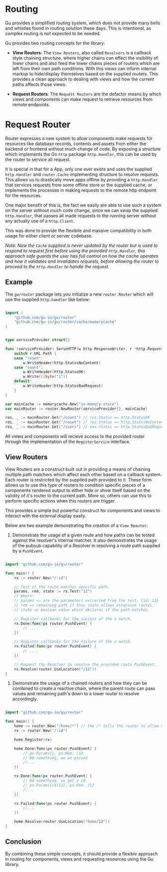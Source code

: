 Routing
=======

Gu provides a simplified routing system, which does not provide many bells and whistles found in routing solution these days. This is intentional, as complex routing is not expected to be needed.

Gu provides two routing concepts for the library:

-	**View Routers**: The `View Routers`, also called `Resolvers` is a callback style chaining structure, where higher chains can effect the visibility of lower chains and also feed the lower chains pieces of routers which are left from their own path conditions. With this views can inform internal markup to hide/display themselves based on the supplied routers. This provides a clean approach to dealing with views and how the current paths affects those views.

-	**Request Routers**: The `Request Routers` are the defactor means by which views and components can make request to retrieve resources from remote endpoints.

Request Router
==============

Router expresses a new system to allow components make requests for resources like database records, contents and assets from either the backend or frontend without much change of code. By exposing a structure which implements the Go `http` package `http.Handler`, this can be used by the router to service all request.

It is special in that for a App, only one ever exists and uses the supplied `http.Handler` and `router.Cache` implementing structure to resolve requests. This allows us to drastically move apps offline by providing a `http.Handler` that services requests from some offline store or the supplied cache, or implements the processes in making requests to the remote http endpoint for the resources.

One major benefit of this is, the fact we easily are able to use such a system on the server without much code change, since we can swap the supplied `http.Handler`, that passes all made requests to the running server without any actually use of a `http.Client`.

This was done to provide the flexibile and massive compatibility in both usage for either client or server codebase.

*Note: Now the `Cache` supplied is never updated by the router but is used to respond to request first before using the provided `http.Handler`, this approach safe guards the user has full control on how the cache operates and how it validates and invalidates requests, before allowing the router to proceed to the `http.Handler` to handle the request.*

Example
-------

The `gu/router` package lets you initialize a new `router.Router` which will use the supplied `http.handler` like below:

```go

import (
	"github.com/gu-io/gu/router"
	"github.com/gu-io/gu/router/cache/memorycache"
)


type serviceProvider struct{}

func (serviceProvider) ServeHTTP(w http.ResponseWriter, r *http.Request) {
	switch r.URL.Path {
	case "reset":
		w.WriteHeader(http.StatusNoContent)
	case "count":
		w.WriteHeader(http.StatusOK)
		w.Write([]byte("1"))
	default:
		w.WriteHeader(http.StatusBadRequest)
	}
}

var mainCache := memorycache.New("in-memory-store")
var mainRouter := router.NewRouter(serviceProvider{}, mainCache)

res, _ := mainRouter.Get("/count") // res.Status == http.StatusOK
res, _ := mainRouter.Get("/reset") // res.Status == http.StatusNoContent
res, _ := mainRouter.Get("/users") // res.Status == http.StatusBadRequest


```

All views and components will recieve access to the provided router through the implementation of the `RegisterService` interface.

View Routers
------------

View Routers are a construct built out in providing a means of chaining multiple path matchers which affect each other based on a callback system. Each router is restricted by the supplied path provided to it. These form allows us to use this type of routers to condition specific pieces of a components rendered output to either hide or show itself based on the validity of it's router to the current path. More so, others can use this to perform specific actions when this routers are trigger.

This provides a simple but powerful construct for components and views to interact with the external display easily.

Below are two example demonstrating the creation of a `View Reouter`:

1.	Demonstrate the usage of a given route and how paths can be tested against the resolver's internal matcher. It also demonstrates the usage of the pubsub capability of a Resolver in resolving a route path supplied by a `PushEvent`.

```go

import "github.com/gu-io/gu/router"

func main() {
	rx := router.New("/:id")

	// Test if the route matches specific path.
	params, rem, state := rx.Test("12")
	// Where:
	// params => are the parameters extracted from the test. {id: 12}
	// rem => remaining path if this route allows extensive routes.
	// state => boolean value which declares if the path matches.

	// Register callbacks for the success of the a match.
	rx.Done(func(px router.PushEvent) {
		// ....
	})

	// Register callbacks for the failure of the a match.
	rx.Failed(func(px router.PushEvent) {
		// ....
	})

	// Request the Resolver to resolve the provided route PushEvent.
	rx.Resolve(router.UseLocation("/12"))
}
```

1.	Demonstrate the usage of a chained routers and how they can be combined to create a reactive chain, where the parent route can pass values and remaining path's down to a lower router to resolve accordingly.

```go

import "github.com/gu-io/gu/router"

func main() {
	home := router.New("/home/*") // the /* tells the router to allow more paths.
	rx := router.New("/:id")

	home.Register(rx)

	home.Done(func(px router.PushEvent) {
		// px.Params{}, px.Rem: /12
		// DO something, we we passed
		//...
	})

	rx.Done(func(px router.PushEvent) {
		// DO something, we got a id
		// px.Params{id:12}, px.Rem: /12
		//...
	})

	rx.Failed(func(px router.PushEvent) {
		//...
	})

	home.Resolve(router.UseLocation("home/12"))
}
```

Conclusion
----------

By combining these simple concepts, it should provide a flexible approach in routing for components, views and requesting resources using the Gu library.
